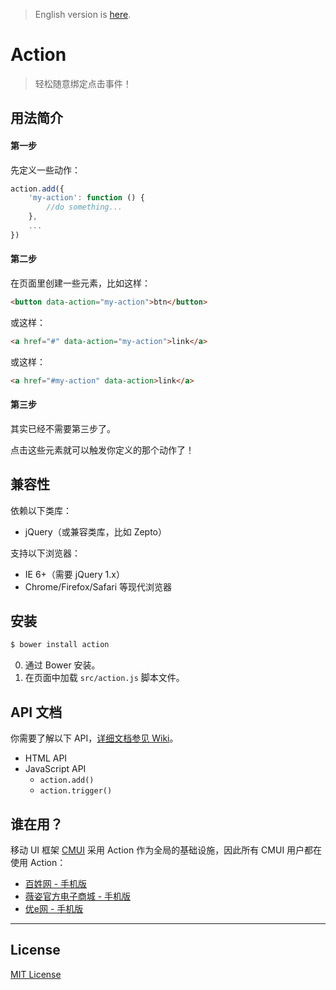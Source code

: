 > English version is [here](https://github.com/cssmagic/action/wiki).

# Action

> 轻松随意绑定点击事件！

## 用法简介

#### 第一步

先定义一些动作：

```js
action.add({
    'my-action': function () {
        //do something...
    },
    ...
})
```

#### 第二步

在页面里创建一些元素，比如这样：

```html
<button data-action="my-action">btn</button>
```

或这样：

```html
<a href="#" data-action="my-action">link</a>
```

或这样：

```html
<a href="#my-action" data-action>link</a>
```

#### 第三步

其实已经不需要第三步了。

点击这些元素就可以触发你定义的那个动作了！

## 兼容性

依赖以下类库：

* jQuery（或兼容类库，比如 Zepto）

支持以下浏览器：

* IE 6+（需要 jQuery 1.x）
* Chrome/Firefox/Safari 等现代浏览器

## 安装

```bash
$ bower install action
```

0. 通过 Bower 安装。
0. 在页面中加载 `src/action.js` 脚本文件。

## API 文档

你需要了解以下 API，[详细文档参见 Wiki](https://github.com/cssmagic/action/issues/9)。

* HTML API
* JavaScript API
	* `action.add()`
	* `action.trigger()`

## 谁在用？

移动 UI 框架 [CMUI](https://github.com/CMUI/CMUI) 采用 Action 作为全局的基础设施，因此所有 CMUI 用户都在使用 Action：

* [百姓网 - 手机版](http://m.baixing.com/)
* [薇姿官方电子商城 - 手机版](http://m.vichy.com.cn/)
* [优e网 - 手机版](http://m.uemall.com/)

***

## License

[MIT License](http://www.opensource.org/licenses/mit-license.php)
